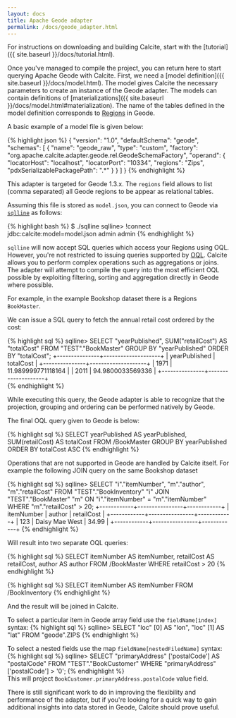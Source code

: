 ```yaml
---
layout: docs
title: Apache Geode adapter
permalink: /docs/geode_adapter.html
---
```

<!--
{% comment %}
Licensed to the Apache Software Foundation (ASF) under one or more
contributor license agreements.  See the NOTICE file distributed with
this work for additional information regarding copyright ownership.
The ASF licenses this file to you under the Apache License, Version 2.0
(the "License"); you may not use this file except in compliance with
the License.  You may obtain a copy of the License at

http://www.apache.org/licenses/LICENSE-2.0

Unless required by applicable law or agreed to in writing, software
distributed under the License is distributed on an "AS IS" BASIS,
WITHOUT WARRANTIES OR CONDITIONS OF ANY KIND, either express or implied.
See the License for the specific language governing permissions and
limitations under the License.
{% endcomment %}
-->

For instructions on downloading and building Calcite, start with the
[tutorial]({{ site.baseurl }}/docs/tutorial.html).

Once you've managed to compile the project, you can return here to
start querying Apache Geode with Calcite. First, we need a
[model definition]({{ site.baseurl }}/docs/model.html).
The model gives Calcite the necessary parameters to create an instance
of the Geode adapter. The models can contain definitions of 
[materializations]({{ site.baseurl 
}}/docs/model.html#materialization). The name of the tables defined in the 
model definition corresponds to [Regions](https://geode.apache.org/docs/guide/12/developing/region_options/chapter_overview.html)
 in Geode.

A basic example of a model file is given below:

{% highlight json %}
{
  "version": "1.0",
  "defaultSchema": "geode",
  "schemas": [
    {
      "name": "geode_raw",
      "type": "custom",
      "factory": "org.apache.calcite.adapter.geode.rel.GeodeSchemaFactory",
      "operand": {
        "locatorHost": "localhost",
        "locatorPort": "10334",
        "regions": "Zips",
        "pdxSerializablePackagePath": ".*"
      }
    }
  ]
}
{% endhighlight %}

This adapter is targeted for Geode 1.3.x. The `regions` field allows to list (comma separated) 
all Geode regions to be appear as relational tables.

Assuming this file is stored as `model.json`, you can connect to
Geode via [`sqlline`](https://github.com/julianhyde/sqlline) as
follows:

{% highlight bash %}
$ ./sqlline
sqlline> !connect jdbc:calcite:model=model.json admin admin
{% endhighlight %}

`sqlline` will now accept SQL queries which access your Regions using OQL.
However, you're not restricted to issuing queries supported by
[OQL](https://geode.apache.org/docs/guide/latest/developing/querying_basics/chapter_overview.html).
Calcite allows you to perform complex operations such as aggregations
or joins. The adapter will attempt to compile the query into the most
efficient OQL possible by exploiting filtering, sorting and aggregation directly 
in Geode where possible.

For example, in the example Bookshop dataset there is a Regions `BookMaster`.

We can issue a SQL query to fetch the annual retail cost ordered by the cost:

{% highlight sql %}
sqlline> SELECT
           "yearPublished",
           SUM("retailCost") AS "totalCost"
         FROM "TEST"."BookMaster"
         GROUP BY "yearPublished"
         ORDER BY "totalCost";
+---------------+--------------------+
| yearPublished | totalCost          |
+---------------+--------------------+
| 1971          | 11.989999771118164 |
| 2011          | 94.9800033569336   |
+---------------+--------------------+         
{% endhighlight %}

While executing this query, the Geode adapter is able to recognize
that the projection, grouping and ordering can be performed natively by Geode.

The final OQL query given to Geode is below:

{% highlight sql %}
SELECT  yearPublished AS yearPublished,  SUM(retailCost) AS totalCost 
FROM /BookMaster 
GROUP BY yearPublished 
ORDER BY totalCost ASC
{% endhighlight %}

Operations that are not supported in Geode are handled by Calcite itself. 
For example the following JOIN query on the same Bookshop dataset

{% highlight sql %}
sqlline> SELECT
           "i"."itemNumber",
           "m"."author",
           "m"."retailCost"
         FROM "TEST"."BookInventory" "i"
           JOIN "TEST"."BookMaster" "m" ON "i"."itemNumber" = "m"."itemNumber"
         WHERE "m"."retailCost" > 20;
+------------+----------------+------------+
| itemNumber | author         | retailCost |
+------------+----------------+------------+
| 123        | Daisy Mae West | 34.99      |
+------------+----------------+------------+
{% endhighlight %}

Will result into two separate OQL queries:

{% highlight sql %}
SELECT  itemNumber AS itemNumber, retailCost AS retailCost, author AS author 
FROM /BookMaster 
WHERE retailCost > 20
{% endhighlight %}

{% highlight sql %}
SELECT  itemNumber AS itemNumber 
FROM /BookInventory
{% endhighlight %}

And the result will be joined in Calcite.

To select a particular item in Geode array field use the `fieldName[index]` 
syntax: 
{% highlight sql %}
sqlline> SELECT
           "loc" [0] AS "lon",
           "loc" [1] AS "lat"
         FROM "geode".ZIPS
{% endhighlight %}  

To select a nested fields use the map `fieldName[nestedFiledName]` 
syntax: 
{% highlight sql %}
sqlline> SELECT "primaryAddress" ['postalCode'] AS "postalCode"
         FROM "TEST"."BookCustomer"
         WHERE "primaryAddress" ['postalCode'] > '0';
{% endhighlight %}  
This will project `BookCustomer.primaryAddress.postalCode` value field.

There is still significant work to do in improving the flexibility and
performance of the adapter, but if you're looking for a quick way to
gain additional insights into data stored in Geode, Calcite should
prove useful.

